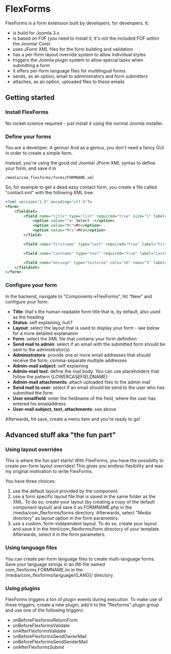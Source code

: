 # FlexForms

FlexForms is a form extension built by developers, for developers. It:

* is build for Joomla 3.x
* is based on F0F (you need to install it, it's not the included FOF within the Joomla! Core)
* uses JForm XML files for the form building and validation
* has a per-form layout override system to allow individual styles
* triggers the Joomla plugin system to allow special tasks when submitting a form
* it offers per-form language files for multilingual forms
* sends, as an option, email to administrators and form submitters
* attaches, as an option, uploaded files to these emails

## Getting started

### Install FlexForms
No rocket science required - just install it using the normal Joomla installer.

### Define your forms
You are a developer. A genius! And as a genius, you don't need a fancy GUI in order to create a simple form.

Instead, you're using the good old Joomla! JForm XML syntax to define your form, and save it in

    /media/com_flexforms/forms/FORMNAME.xml
  
So, for example to get a dead easy contact form, you create a file called "contact.xml" with the following XML tree:

```xml
<?xml version="1.0" encoding="utf-8"?>
<form>
    <fieldset>
        <field name="title" type="list" required="true" size="1" label="Title">
            <option value="">- Select -</option>
            <option value="Mr">Mr</option>
            <option value="Mrs">Mrs</option>
        </field>

        <field name="firstname" type="text" required="true" label="Firstname" />

        <field name="lastname" type="text" required="true" label="Lastname" />

        <field name="message" type="textarea" cols="50" rows="5" label="YOur Message" />
    </fieldset>
</form>
```

### Configure your form
In the backend, navigate to "Components->FlexForms", hit "New" and configure your form:

 * **Title**: that's the human readable form title that is, by default, also used as the heading
 * **Status**: self explaining, huh?
 * **Layout**: select the layout that is used to display your form - see below for a more detailed explanation
 * **Form**: select the XML file that contains your form definition
 * **Send mail to admin**: select if an email with the submitted form should be sent to the administrator(s)
 * **Administrators**: provide one or more email addresses that should receive the form; comma-separate multiple addresses
 * **Admin-mail subject**: self explaining
 * **Admin-mail text**: define the mail body. You can use placeholders that follow the pattern {LOWERCASEFIELDNAME}
 * **Admin-mail attachments**: attach uploaded files to the admin mail
 * **Send mail to user**: select if an email should be send to the user who has submitted the form
 * **User emailfield**: enter the fieldname of the field, where the user has entered his emailaddress
 * **User-mail subject, text, attachments**: see above
 
Afterwards, hit save, create a menu item and you're ready to go!
 
 
## Advanced stuff aka "the fun part"

### Using layout overrides
This is where the fun part starts! With FlexForms, you have the possibilty to create per-form layout overrides! This gives you endless flexibility and was my original motivation to write FlexForms.
 
You have three choices:

 1. use the default layout provided by the component.
 2. use a form specific layout file that is saved in the same folder as the XML. To do so, create your layout (by creating a copy of the default component layout) and save it as FORMNAME.php in the /media/com_flexforms/forms directory. Afterwards, select "Media directory" as layout option in the form parameters.
 3. use a custom, form-independent layout. To do so, create your layout and save it in the html/com_flexforms/form directory of your template. Afterwards, select it in the form parameters.
 
### Using language files
You can create per-form language files to create multi-language forms. Save your language strings in an INI-file named com_flexforms.FORMNAME.ini in the /media/com_flexforms/language/{LANG}/ directory.

### Using plugins
FlexForms triggers a ton of plugin events during execution. To make use of these triggers, create a new plugin, add it to the "flexforms" plugin group and use one of the following triggers:

 * onBeforeFlexformsReturnForm
 * onBeforeFlexformsValidate
 * onAfterFlexformsValidate
 * onBeforeFlexformsSendOwnerMail
 * onBeforeFlexformsSendSenderMail
 * onAfterFlexformsSubmit
 